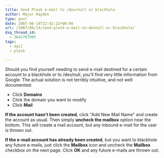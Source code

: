 ```yaml
---
title: Send Plesk e-mail to /dev/null or blackhole
author: Major Hayden
type: post
date: 2007-06-14T22:42:22+00:00
url: /2007/06/14/send-plesk-e-mail-to-devnull-or-blackhole/
dsq_thread_id:
  - 3642767905
tags:
  - mail
  - plesk

---
```

Should you find yourself needing to send e-mail destined for a certain account to a blackhole or to /dev/null, you'll find very little information from Google. The actual solution is not terribly intuitive, and not well documented:

  * Click **Domains**
  * Click the domain you want to modify
  * Click **Mail**

**If the account hasn't been created**, click "Add New Mail Name" and create the account as usual. Then simply **uncheck the mailbox** option near the bottom. This will create a mail account, but any inbound e-mail for the user is thrown out.

**If the e-mail account has already been created**, but you want to blackhole any future e-mails, just click the **Mailbox** icon and uncheck the **Mailbox** checkbox on the next page. Click **OK** and any future e-mails are thrown out.

